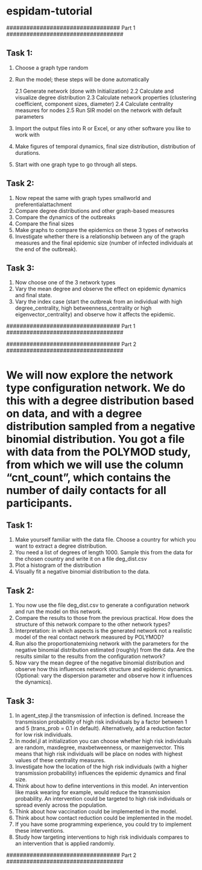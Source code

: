 # espidam-tutorial

################################## Part 1 ###################################

## Task 1:

1. Choose a graph type random
2. Run the model; these steps will be done automatically

    2.1 Generate network (done with Initialization)
    2.2 Calculate and visualize degree distribution
    2.3 Calculate network properties (clustering coefficient, component sizes, diameter)
    2.4 Calculate centrality measures for nodes
    2.5 Run SIR model on the network with default parameters

3. Import the output files into R or Excel, or any other software you like to work with
4. Make figures of temporal dynamics, final size distribution, distribution of durations.
5. Start with one graph type to go through all steps.

## Task 2:

1. Now repeat the same with graph types smallworld and preferentialattachment
2. Compare degree distributions and other graph-based measures
3. Compare the dynamics of the outbreaks
4. Compare the final sizes
5. Make graphs to compare the epidemics on these 3 types of networks
6. Investigate whether there is a relationship between any of the graph measures and the final epidemic size (number of infected individuals at the end of the outbreak).

## Task 3:

1. Now choose one of the 3 network types
2. Vary the mean degree and observe the effect on epidemic dynamics and final state.
3. Vary the index case (start the outbreak from an individual with high degree_centrality, high betweenness_centrality or high eigenvector_centrality) and observe how it affects the epidemic.

################################## Part 1 ###################################


################################## Part 2 ###################################
# We will now explore the network type configuration network. We do this with a degree distribution based on data, and with a degree distribution sampled from a negative binomial distribution. You got a file with data from the POLYMOD study, from which we will use the column “cnt_count”, which contains the number of daily contacts for all participants.

## Task 1:

1. Make yourself familiar with the data file. Choose a country for which you want to extract a degree distribution.
2. You need a list of degrees of length 1000. Sample this from the data for the chosen country and write it on a file deg_dist.csv
3. Plot a histogram of the distribution
4. Visually fit a negative binomial distribution to the data.

## Task 2:

1. You now use the file deg_dist.csv to generate a configuration network and run the model on this network.
2. Compare the results to those from the previous practical. How does the structure of this network compare to the other network types?
3. Interpretation: in which aspects is the generated network not a realistic model of the real contact network measured by POLYMOD?
4. Run also the proportionatemixing network with the parameters for the negative binomial distribution estimated (roughly) from the data. Are the results similar to the results from the configuration network?
5. Now vary the mean degree of the negative binomial distribution and observe how this influences network structure and epidemic dynamics. (Optional: vary the dispersion parameter and observe how it influences the dynamics).

## Task 3:

1. In agent_step.jl the transmission of infection is defined. Increase the transmission probability of high risk individuals by a factor between 1 and 5 (trans_prob = 0.1 in default). Alternatively, add a reduction factor for low risk individuals.
2. In model.jl at initialization you can choose whether high risk individuals are random, maxdegree, maxbetweenness, or maxeigenvector. This means that high risk individuals will be place on nodes with highest values of these centrality measures.
3. Investigate how the location of the high risk individuals (with a higher transmission probability) influences the epidemic dynamics and final size.
4. Think about how to define interventions in this model. An intervention like mask wearing for example, would reduce the transmission probability. An intervention could be targeted to high risk individuals or spread evenly across the population.
5. Think about how vaccination could be implemented in the model.
6. Think about how contact reduction could be implemented in the model.
7. If you have some programming experience, you could try to implement these interventions.
8. Study how targeting interventions to high risk individuals compares to an intervention that is applied randomly.

################################## Part 2 ###################################
